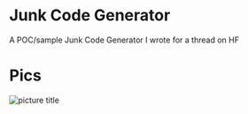 # Junk Code Generator 
A POC/sample Junk Code Generator I wrote for a thread on HF

# Pics 
![picture title](https://i.imgur.com/SVEAn5I.png)